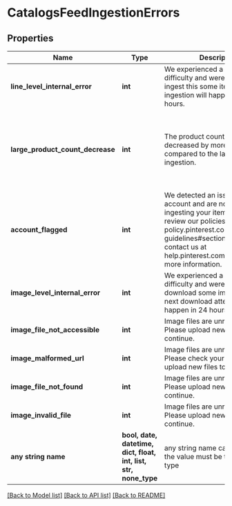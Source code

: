 # CatalogsFeedIngestionErrors


## Properties
Name | Type | Description | Notes
------------ | ------------- | ------------- | -------------
**line_level_internal_error** | **int** | We experienced a technical difficulty and were unable to ingest this some items. The next ingestion will happen in 24 hours. | [optional] 
**large_product_count_decrease** | **int** | The product count has decreased by more than 99% compared to the last successful ingestion. | [optional]  if omitted the server will use the default value of 1
**account_flagged** | **int** | We detected an issue with your account and are not currently ingesting your items. Please review our policies at policy.pinterest.com/community-guidelines#section-spam or contact us at help.pinterest.com/contact for more information. | [optional] 
**image_level_internal_error** | **int** | We experienced a technical difficulty and were unable to download some images. The next download attempt will happen in 24 hours. | [optional] 
**image_file_not_accessible** | **int** | Image files are unreadable. Please upload new files to continue. | [optional] 
**image_malformed_url** | **int** | Image files are unreadable. Please check your link and upload new files to continue. | [optional] 
**image_file_not_found** | **int** | Image files are unreadable. Please upload new files to continue. | [optional] 
**image_invalid_file** | **int** | Image files are unreadable. Please upload new files to continue. | [optional] 
**any string name** | **bool, date, datetime, dict, float, int, list, str, none_type** | any string name can be used but the value must be the correct type | [optional]

[[Back to Model list]](../README.md#documentation-for-models) [[Back to API list]](../README.md#documentation-for-api-endpoints) [[Back to README]](../README.md)


